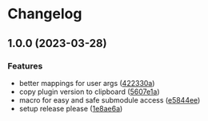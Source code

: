 # Changelog

## 1.0.0 (2023-03-28)


### Features

* better mappings for user args ([422330a](https://github.com/danielo515/haxe-nvim/commit/422330abc968a4c3e0a22ab503f30b1dcf2efa65))
* copy plugin version to clipboard ([5607e1a](https://github.com/danielo515/haxe-nvim/commit/5607e1a68f47a7697a91d311de4197b72ec6451f))
* macro for easy and safe submodule access ([e5844ee](https://github.com/danielo515/haxe-nvim/commit/e5844ee76f8dc2a5256b759ba3b1255f66232395))
* setup release please ([1e8ae6a](https://github.com/danielo515/haxe-nvim/commit/1e8ae6a569dfb4dc3e50ffbb4675ffcc2e74ee1e))
